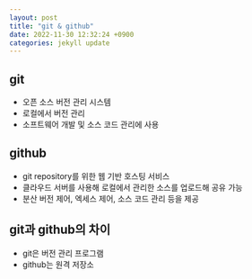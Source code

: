 ```yaml
---
layout: post
title: "git & github"
date: 2022-11-30 12:32:24 +0900
categories: jekyll update
---
```


## git

- 오픈 소스 버전 관리 시스템
- 로컬에서 버전 관리
- 소프트웨어 개발 및 소스 코드 관리에 사용

## github


- git repository를 위한 웹 기반 호스팅 서비스
- 클라우드 서버를 사용해 로컬에서 관리한 소스를 업로드해 공유 가능
- 분산 버전 제어, 엑세스 제어, 소스 코드 관리 등을 제공

## git과 github의 차이

- git은 버전 관리 프로그램
- github는 원격 저장소